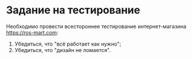 # Задание на тестирование

Необходимо провести всестороннее тестирование интернет-магазина https://ros-mart.com:
1. Убедиться, что "всё работает как нужно";
1. Убедиться, что "дизайн не ломается".